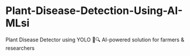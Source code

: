 # Plant-Disease-Detection-Using-AI-MLsi
Plant Disease Detector using YOLO 🌿🔍 AI-powered solution for farmers &amp; researchers
